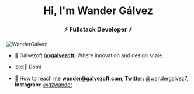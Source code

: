 
<h1 align="center">Hi, I'm Wander Gálvez</h1>
<h3 align="center">⚡ Fullstack Developer ⚡</h3>

 <p align="left"> <img src="https://komarev.com/ghpvc/?username=WanderGalvez" alt="WanderGalvez" /> </p> 
 
 -  🚀 Gálvezoft (**<a href="https://twitter.com/@galvezoft">@galvezoft</a>**) Where innovation and design scale.
 
 -  🇩🇴🌴 Domi

 -  📲 How to reach me **wander@galvezoft.com**, **Twitter:** <a href="https://twitter.com/Wandergalvez7">@wandergalvez7</a>, **Instagram:** <a href="https://instagram.com/gzwander">@gzwander</a>
